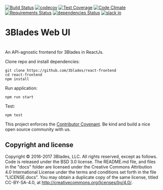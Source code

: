 [![Build Status](https://travis-ci.org/3Blades/react-frontend.svg?branch=master)](https://travis-ci.org/3Blades/react-frontend)
[![codecov](https://codecov.io/gh/3Blades/react-frontend/branch/master/graph/badge.svg)](https://codecov.io/gh/3Blades/react-frontend)
[![Test Coverage](https://codeclimate.com/github/3Blades/react-frontend/badges/coverage.svg)](https://codeclimate.com/github/3Blades/react-frontend/coverage)
[![Code Climate](https://codeclimate.com/github/3Blades/react-frontend/badges/gpa.svg)](https://codeclimate.com/github/3Blades/react-frontend)
[![Requirements Status](https://requires.io/github/3Blades/react-frontend/requirements.svg?branch=master)](https://requires.io/github/3Blades/react-frontend/requirements/?branch=master)
[![dependencies Status](https://david-dm.org/3blades/react-frontend/status.svg)](https://david-dm.org/3blades/react-frontend)
[![slack in](https://slackin-tkscnxhpky.now.sh/badge.svg)](https://slackin-tkscnxhpky.now.sh/)

# 3Blades Web UI
#
An API-agnostic frontend for 3Blades in ReactJs.

Clone repo and install dependencies:

    git clone https://github.com/3blades/react-frontend
    cd react-frontend
    npm install

Run application:

    npm run start

Test:

    npm test

This project enforces the [Contributor Covenant](./CODE_OF_CONDUCT.md). Be kind
and build a nice open source community with us.

## Copyright and license

Copyright © 2016-2017 3Blades, LLC. All rights reserved, except as follows. Code
is released under the BSD 3.0 license. The README.md file, and files in the
"docs" folder are licensed under the Creative Commons Attribution 4.0
International License under the terms and conditions set forth in the file
"LICENSE.docs". You may obtain a duplicate copy of the same license, titled
CC-BY-SA-4.0, at http://creativecommons.org/licenses/by/4.0/.

